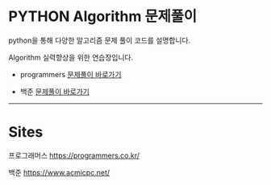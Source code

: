 # PYTHON Algorithm 문제풀이
python을 통해 다양한 알고리즘 문제 풀이 코드를 설명합니다.

Algorithm 실력향상을 위한 연습장입니다.

* programmers [문제풀이 바로가기](https://github.com/soyeonJeonDEV/Algorithm/tree/master/programmers)

* 백준 [문제풀이 바로가기](https://github.com/soyeonJeonDEV/Algorithm/tree/master/baekjoon)

---

# Sites

프로그래머스 https://programmers.co.kr/

백준 https://www.acmicpc.net/

